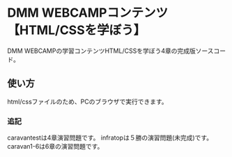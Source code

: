 # DMM WEBCAMPコンテンツ　【HTML/CSSを学ぼう】

DMM WEBCAMPの学習コンテンツHTML/CSSを学ぼう4章の完成版ソースコード。

## 使い方

html/cssファイルのため、PCのブラウザで実行できます。

### 追記

caravantestは4章演習問題です。
infratopは５勝の演習問題(未完成)です。
caravan1-6は6章の演習問題です。